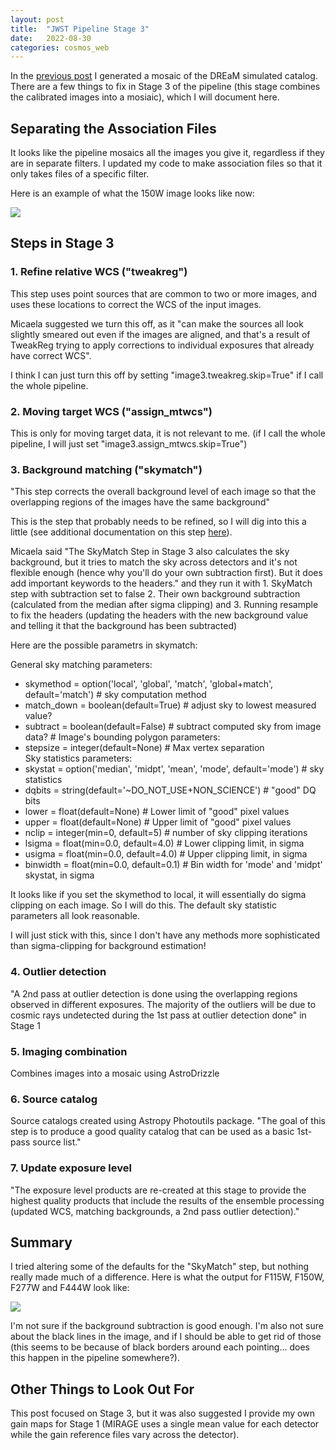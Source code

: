 ```yaml
---
layout: post
title:  "JWST Pipeline Stage 3"
date:   2022-08-30
categories: cosmos_web
---
```


In the <a href="">previous post</a> I generated a mosaic of the DREaM simulated catalog. There are a few things to fix in Stage 3 of the pipeline (this stage combines the calibrated images into a mosiaic), which I will document here.  


## Separating the Association Files

It looks like the pipeline mosaics all the images you give it, regardless if they are in separate filters. I updated my code to make association files so that it only takes files of a specific filter.

Here is an example of what the 150W image looks like now:

<img src="{{ site.baseurl }}/assets/plots/20220830_cw-F150W_1.png">


## Steps in Stage 3

### 1. Refine relative WCS ("tweakreg")

This step uses point sources that are common to two or more images, and uses these locations to correct the WCS of the input images.

Micaela suggested we turn this off, as it "can make the sources all look slightly smeared out even if the images are aligned, and that's a result of TweakReg trying to apply corrections to individual exposures that already have correct WCS".

I think I can just turn this off by setting "image3.tweakreg.skip=True" if I call the whole pipeline.

### 2. Moving target WCS ("assign_mtwcs")

This is only for moving target data, it is not relevant to me. (if I call the whole pipeline, I will just set "image3.assign_mtwcs.skip=True")


### 3. Background matching ("skymatch")

"This step corrects the overall background level of each image so that the overlapping regions of the images have the same background"

This is the step that probably needs to be refined, so I will dig into this a little (see additional documentation on this step <a href="https://jwst-pipeline.readthedocs.io/en/stable/jwst/skymatch/
">here</a>).

Micaela said "The SkyMatch Step in Stage 3 also calculates the sky background, but it tries to match the sky across detectors and it's not flexible enough (hence why you'll do your own subtraction first). But it does add important keywords to the headers." and they run it with 1. SkyMatch step with subtraction set to false 2. Their own background subtraction (calculated from the median after sigma clipping) and 3. Running resample to fix the headers (updating the headers with the new background value and telling it that the background has been subtracted)

Here are the possible parametrs in skymatch:

General sky matching parameters:
- skymethod = option('local', 'global', 'match', 'global+match', default='match') # sky computation method
- match_down = boolean(default=True) # adjust sky to lowest measured value?
-  subtract = boolean(default=False) # subtract computed sky from image data? #
Image's bounding polygon parameters:     
- stepsize = integer(default=None) # Max vertex separation        
Sky statistics parameters:
- skystat = option('median', 'midpt', 'mean', 'mode', default='mode') # sky statistics      
- dqbits = string(default='~DO_NOT_USE+NON_SCIENCE') # "good" DQ bits      
- lower = float(default=None) # Lower limit of "good" pixel values       
- upper = float(default=None) # Upper limit of "good" pixel values        
- nclip = integer(min=0, default=5) # number of sky clipping iterations        
- lsigma = float(min=0.0, default=4.0) # Lower clipping limit, in sigma        
- usigma = float(min=0.0, default=4.0) # Upper clipping limit, in sigma       
- binwidth = float(min=0.0, default=0.1) # Bin width for 'mode' and 'midpt' skystat, in sigma


It looks like if you set the skymethod to local, it will essentially do sigma clipping on each image. So I will do this. The default sky statistic parameters all look reasonable.

I will just stick with this, since I don't have any methods more sophisticated than sigma-clipping for background estimation!


### 4. Outlier detection

"A 2nd pass at outlier detection is done using the overlapping regions observed in different exposures. The majority of the outliers will be due to cosmic rays undetected during the 1st pass at outlier detection done" in Stage 1


### 5. Imaging combination

Combines images into a mosaic using AstroDrizzle

### 6. Source catalog

Source catalogs created using Astropy Photoutils package. "The goal of this step is to produce a good quality catalog that can be used as a basic 1st-pass source list."

### 7. Update exposure level

"The exposure level products are re-created at this stage to provide the highest quality products that include the results of the ensemble processing (updated WCS, matching backgrounds, a 2nd pass outlier detection)."


## Summary

I tried altering some of the defaults for the "SkyMatch" step, but nothing really made much of a difference. Here is what the output for F115W, F150W, F277W and F444W look like:

<img src="{{ site.baseurl }}/assets/plots/20220830_cw-F150W.png">

I'm not sure if the background subtraction is good enough. I'm also not sure about the black lines in the image, and if I should be able to get rid of those (this seems to be because of black borders around each pointing... does this happen in the pipeline somewhere?).

## Other Things to Look Out For

This post focused on Stage 3, but it was also suggested I provide my own gain maps for Stage 1 (MIRAGE uses a single mean value for each detector while the gain reference files vary across the detector).
